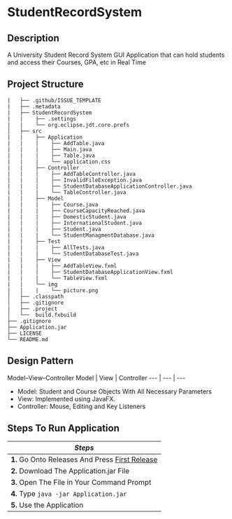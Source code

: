 # StudentRecordSystem

## Description
A University Student Record System GUI Application that can hold students and access their Courses, GPA, etc in Real Time

## Project Structure

    |   ├── .github/ISSUE_TEMPLATE  
    |   ├── .metadata
    |   ├── StudentRecordSystem
    |   |    ├── .settings
    |   |    └── org.eclipse.jdt.core.prefs
    │   ├── src
    |   |    ├── Application
    |   |    |    ├── AddTable.java
    |   |    |    ├── Main.java
    |   |    |    ├── Table.java
    |   |    |    └── application.css
    |   |    ├── Controller
    |   |    |    ├── AddTableController.java
    |   |    |    ├── InvalidFileException.java
    |   |    |    ├── StudentDatabaseApplicationController.java
    |   |    |    └── TableController.java
    |   |    ├── Model
    |   |    |    ├── Course.java
    |   |    |    ├── CourseCapacityReached.java
    |   |    |    ├── DomesticStudent.java
    |   |    |    ├── InternationalStudent.java
    |   |    |    ├── Student.java
    |   |    |    └── StudentManagmentDatabase.java
    |   |    ├── Test
    |   |    |    ├── AllTests.java
    |   |    |    └── StudentDatabaseTest.java
    |   |    ├── View
    |   |    |    ├── AddTableView.fxml
    |   |    |    ├── StudentDatabaseApplicationView.fxml
    |   |    |    └── TableView.fxml
    |   |    └── img
    |   |    |    └── picture.png
    │   ├── .classpath
    │   ├── .gitignore
    |   ├── .project
    │   └──  build.fxbuild
    ├── .gitignore
    ├── Application.jar
    ├── LICENSE
    └── README.md

## Design Pattern

Model–View–Controller
Model | View | Controller
--- | --- | ---

* Model: Student and Course Objects With All Necessary Parameters
* View: Implemented using JavaFX.
* Controller: Mouse, Editing and Key Listeners

## Steps To Run Application
| *Steps* |
|----|
|**1.** Go Onto Releases And Press [First Release](https://github.com/erick576/StudentRecordSystem/releases/tag/v1.0)|
|**2.** Download The Application.jar File|
|**3.** Open The File in Your Command Prompt|
|**4.** Type ```java -jar Application.jar```|
|**5.** Use the Application|
